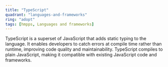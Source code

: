 ```yaml
---
title: "TypeScript"
quadrant: "languages-and-frameworks"
ring: "adopt"
tags: [hmpps, Languages and frameworks]
---
```


TypeScript is a superset of JavaScript that adds static typing to the language. It enables developers to catch errors at compile time rather than runtime, improving code quality and maintainability. TypeScript compiles to plain JavaScript, making it compatible with existing JavaScript code and frameworks.
